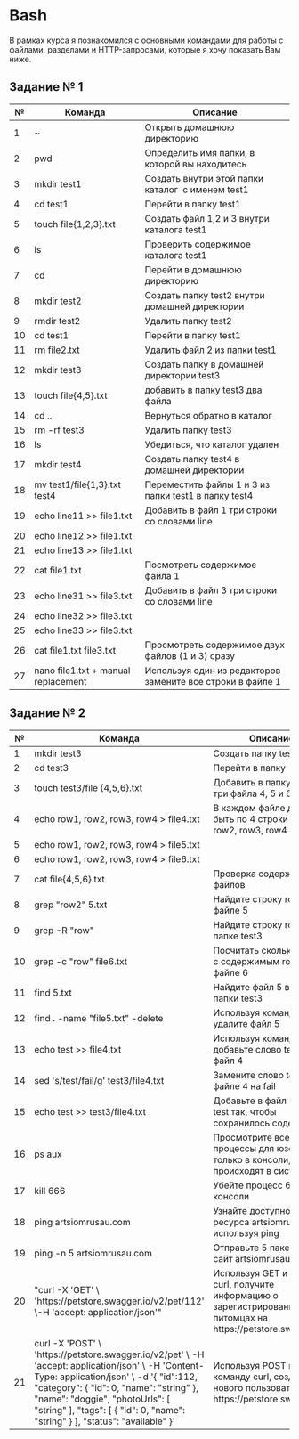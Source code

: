 # Bash
В рамках курса я познакомился с основными командами для работы с файлами, разделами и HTTP-запросами, которые я хочу показать Вам ниже.

## Задание № 1

<table class="tableizer-table">
<thead><tr class="tableizer-firstrow"><th>№</th><th>Команда</th><th>Описание</th></tr></thead><tbody>
 <tr><td>1</td><td>~ </td><td>Открыть домашнюю директорию</td></tr>
 <tr><td>2</td><td>pwd</td><td>Определить имя папки, в которой вы находитесь</td></tr>
 <tr><td>3</td><td>mkdir test1</td><td>Создать внутри этой папки каталог  с именем test1</td></tr>
 <tr><td>4</td><td>cd test1</td><td>Перейти в папку test1</td></tr>
 <tr><td>5</td><td>touch file{1,2,3}.txt</td><td>Создать файл 1,2 и 3 внутри каталога test1</td></tr>
 <tr><td>6</td><td>ls</td><td>Проверить содержимое каталога test1</td></tr>
 <tr><td>7</td><td>cd</td><td>Перейти в домашнюю директорию</td></tr>
 <tr><td>8</td><td>mkdir test2 </td><td>Создать папку test2 внутри домашней директории</td></tr>
 <tr><td>9</td><td>rmdir test2</td><td>Удалить папку test2</td></tr>
 <tr><td>10</td><td>cd test1</td><td>Перейти в папку test1</td></tr>
 <tr><td>11</td><td>rm file2.txt</td><td>Удалить файл 2 из папки test1</td></tr>
 <tr><td>12</td><td>mkdir test3</td><td>Создать папку в домашней директории test3</td></tr>
 <tr><td>13</td><td>touch file{4,5}.txt</td><td>добавить в папку test3 два файла</td></tr>
 <tr><td>14</td><td>cd ..</td><td>Вернуться обратно в каталог</td></tr>
 <tr><td>15</td><td>rm -rf test3</td><td>Удалить папку test3</td></tr>
 <tr><td>16</td><td>ls</td><td>Убедиться, что каталог удален</td></tr>
 <tr><td>17</td><td>mkdir test4</td><td>Создать папку test4 в домашней директории</td></tr>
 <tr><td>18</td><td>mv test1/file{1,3}.txt test4</td><td>Переместить файлы 1 и 3 из папки test1 в папку test4</td></tr>
 <tr><td>19</td><td>echo line11 >> file1.txt</td><td> Добавить в файл 1 три строки со словами line</td></tr>
 <tr><td>20</td><td>echo line12 >> file1.txt            </td><td>&nbsp;</td></tr>
 <tr><td>21</td><td>echo line13 >> file1.txt</td><td>&nbsp;</td></tr>
 <tr><td>22</td><td>cat file1.txt</td><td>Посмотреть содержимое файла 1</td></tr>
 <tr><td>23</td><td>echo line31 >> file3.txt</td><td>Добавить в файл 3 три строки со словами line</td></tr>
 <tr><td>24</td><td>echo line32 >> file3.txt</td><td>&nbsp;</td></tr>
 <tr><td>25</td><td>echo line33 >> file3.txt</td><td>&nbsp;</td></tr>
 <tr><td>26</td><td>cat file1.txt file3.txt</td><td>Просмотреть содержимое двух файлов (1 и 3) сразу</td></tr>
 <tr><td>27</td><td>nano file1.txt + manual replacement</td><td>Используя один из редакторов замените все строки в файле 1</td></tr>
</tbody></table>

## Задание № 2


<table class="tableizer-table">
<thead><tr class="tableizer-firstrow"><th>№</th><th>Команда</th><th>Описание</th></tr></thead><tbody>
 <tr><td>1</td><td>mkdir test3 </td><td>Создать папку test 3</td></tr>
 <tr><td>2</td><td>cd test3  </td><td>Перейти в папку</td></tr>
 <tr><td>3</td><td>touch test3/file {4,5,6}.txt</td><td>Добавить в папку test 3 три файла 4, 5 и 6</td></tr>
 <tr><td>4</td><td>echo row1, row2, row3, row4 > file4.txt</td><td>В каждом файле должно быть по 4 строки row1, row2, row3, row4</td></tr>
 <tr><td>5</td><td>echo row1, row2, row3, row4 > file5.txt</td><td>&nbsp;</td></tr>
 <tr><td>6</td><td>echo row1, row2, row3, row4 > file6.txt</td><td>&nbsp;</td></tr>
 <tr><td>7</td><td>cat file{4,5,6}.txt</td><td>Проверка содержания файлов</td></tr>
 <tr><td>8</td><td>grep "row2" 5.txt</td><td>Найдите строку row2 в файле 5</td></tr>
 <tr><td>9</td><td>grep -R "row"</td><td>Найдите строку row в папке test3</td></tr>
 <tr><td>10</td><td>grep -c "row" file6.txt</td><td>Посчитать сколько строк с содержимым row в файле 6</td></tr>
 <tr><td>11</td><td>find 5.txt</td><td>Найдите файл 5 внутри папки test3</td></tr>
 <tr><td>12</td><td>find . -name "file5.txt" -delete</td><td>Используя команду find, удалите файл 5</td></tr>
 <tr><td>13</td><td>echo test >> file4.txt</td><td>Используя команду echo, добавьте слово test в файл 4</td></tr>
 <tr><td>14</td><td>sed 's/test/fail/g' test3/file4.txt</td><td>Замените слово test в файле 4 на fail</td></tr>
 <tr><td>15</td><td>echo test >> test3/file4.txt</td><td>Добавьте в файл 4 слово test так, чтобы сохранилось содержимое</td></tr>
 <tr><td>16</td><td>ps aux</td><td>Просмотрите все процессы для юзеров не только в консоли, которые происходят в системе</td></tr>
 <tr><td>17</td><td>kill 666</td><td>Убейте процесс 666 в консоли</td></tr>
 <tr><td>18</td><td>ping artsiomrusau.com</td><td>Узнайте доступность ресурса artsiomrusau.com, используя ping</td></tr>
 <tr><td>19</td><td>ping -n 5 artsiomrusau.com</td><td>Отправьте 5 пакетов на сайт artsiomrusau.com</td></tr>
 <tr><td>20</td><td>"curl -X 'GET' \  'https://petstore.swagger.io/v2/pet/112' \-H 'accept: application/json'"</td><td>Используя GET и команду curl, получите информацию о зарегистрированных питомцах на https://petstore.swagger.io/</td></tr>


 <tr><td>21</td><td>curl -X 'POST' \
  'https://petstore.swagger.io/v2/pet' \
  -H 'accept: application/json' \
  -H 'Content-Type: application/json' \
  -d '{
  "id":112,
  "category": {
    "id": 0,
    "name": "string"
  },
  "name": "doggie",
  "photoUrls": [
    "string"
  ],
  "tags": [
    {
      "id": 0,
      "name": "string"
    }
  ],
  "status": "available"
}'</td><td> Используя POST и команду curl, создайте нового пользователя на https://petstore.swagger.io/</td></tr>
</tbody></table>

